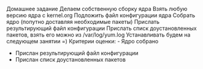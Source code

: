 Домашнее задание
Делаем собственную сборку ядра
Взять любую версию ядра с kernel.org
Подложить файл конфигурации ядра
Собрать ядро (попутно доставляя необходимые пакеты)
Прислать результирующий файл конфигурации
Прислать списк доустановленных пакетов, взять его можно из /var/log/yum.log
Устанавливать будем на следующем занятии =)
Критерии оценки: - Ядро собрано
- Прислан результирующий файл конфигурации
- Прислан списк доустановленных пакетов

